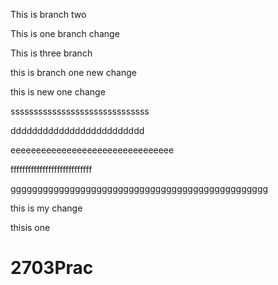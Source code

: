 

This is branch two

This is one branch change



This is three branch


this is branch one new change

this is new one change


ssssssssssssssssssssssssssssss


ddddddddddddddddddddddddd


eeeeeeeeeeeeeeeeeeeeeeeeeeeeeeee



ffffffffffffffffffffffffffff








gggggggggggggggggggggggggggggggggggggggggggggggg


this is my change

thisis one 

# 2703Prac
